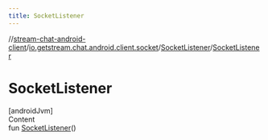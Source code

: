 ```yaml
---
title: SocketListener
---
```

//[stream-chat-android-client](../../../index.md)/[io.getstream.chat.android.client.socket](../index.md)/[SocketListener](index.md)/[SocketListener](SocketListener.md)



# SocketListener  
[androidJvm]  
Content  
fun [SocketListener](SocketListener.md)()  



